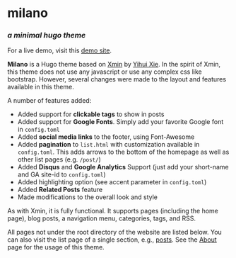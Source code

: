 # milano

### _a minimal hugo theme_

For a live demo, visit this [demo site](https://milano.thechens.org/).

**Milano** is a Hugo theme based on [Xmin](https://xmin.yihui.name/) by [Yihui Xie](https://yihui.name). In the spirit of Xmin, this theme does not use any javascript or use any complex css like bootstrap. However, several changes were made to the layout and features available in this theme. 

A number of features added:

* Added support for **clickable tags** to show in posts
* Added support for **Google Fonts**. Simply add your favorite Google font in ```config.toml```
* Added **social media links** to the footer, using Font-Awesome
* Added **pagination** to ```list.html``` with customization available in ```config.toml```. This adds arrows to the bottom of the homepage as well as other list pages (e.g. ```/post/```)
* Added **Disqus** and **Google Analytics** Support (just add your short-name and GA site-id to ```config.toml```)
* Added highlighting option (see accent parameter in ```config.toml```)
* Added **Related Posts** feature
* Made modifications to the overall look and style

As with Xmin, it is fully functional. It supports pages (including the home page), blog posts, a navigation menu, categories, tags, and RSS. 

All pages not under the root directory of the website are listed below. You can also visit the list page of a single section, e.g., [posts](https://milano.thechens.org/post/). See the [About](https://milano.thechens.org/page/about/) page for the usage of this theme.
